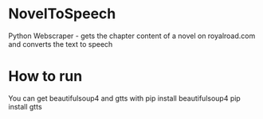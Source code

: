 # NovelToSpeech
Python Webscraper - gets the chapter content of a novel on royalroad.com and converts the text to speech

# How to run
You can get beautifulsoup4 and gtts with 
pip install beautifulsoup4 
pip install gtts 